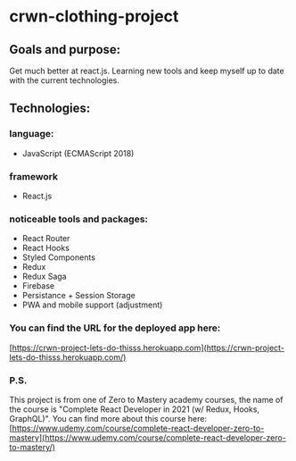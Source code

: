 # crwn-clothing-project

## Goals and purpose:
Get much better at react.js.
Learning new tools and keep myself up to date with the current technologies.

## Technologies:
### language:
* JavaScript (ECMAScript 2018)
### framework
* React.js
### noticeable tools and packages:
* React Router
* React Hooks
* Styled Components
* Redux
* Redux Saga
* Firebase
* Persistance + Session Storage
* PWA and mobile support (adjustment)


### You can find the URL for the deployed app here:
[https://crwn-project-lets-do-thisss.herokuapp.com](https://crwn-project-lets-do-thisss.herokuapp.com/)

### P.S.
This project is from one of Zero to Mastery academy courses, the name of the course is "Complete React Developer in 2021 (w/ Redux, Hooks, GraphQL)".
You can find more about this course here: 
[https://www.udemy.com/course/complete-react-developer-zero-to-mastery](https://www.udemy.com/course/complete-react-developer-zero-to-mastery/)

